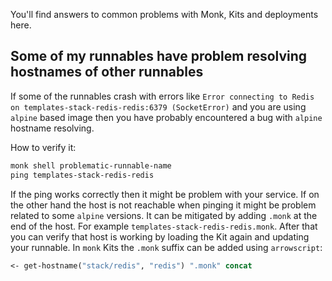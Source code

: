 You'll find answers to common problems with Monk, Kits and deployments here.

## Some of my runnables have problem resolving hostnames of other runnables

If some of the runnables crash with errors like `Error connecting to Redis on templates-stack-redis-redis:6379 (SocketError)` and you are using `alpine` based image then you have probably encountered a bug with `alpine` hostname resolving.

How to verify it:

```clojure
monk shell problematic-runnable-name
ping templates-stack-redis-redis
```

If the ping works correctly then it might be problem with your service. If on the other hand the host is not reachable when pinging it might be problem related to some `alpine` versions. It can be mitigated by adding `.monk` at the end of the host. For example `templates-stack-redis-redis.monk`. After that you can verify that host is working by loading the Kit again and updating your runnable. In `monk` Kits the `.monk` suffix can be added using `arrowscript`:

```clojure
<- get-hostname("stack/redis", "redis") ".monk" concat
```
